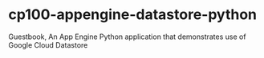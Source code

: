 # cp100-appengine-datastore-python
Guestbook, An App Engine Python application that demonstrates use of Google Cloud Datastore
